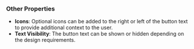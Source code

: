 ### Other Properties

- **Icons**: Optional icons can be added to the right or left of the button text to provide additional context to the user.
- **Text Visibility**: The button text can be shown or hidden depending on the design requirements.
